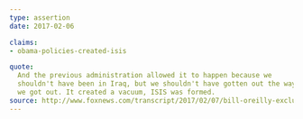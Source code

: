```yaml
---
type: assertion
date: 2017-02-06

claims:
- obama-policies-created-isis

quote:
  And the previous administration allowed it to happen because we
  shouldn't have been in Iraq, but we shouldn't have gotten out the way
  we got out. It created a vacuum, ISIS was formed.
source: http://www.foxnews.com/transcript/2017/02/07/bill-oreilly-exclusive-interview-with-president-trump.html
---
```


